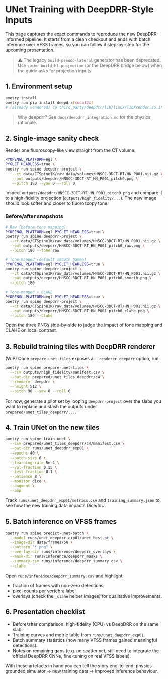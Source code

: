 # UNet Training with DeepDRR-Style Inputs

This page captures the exact commands to reproduce the new DeepDRR-informed
pipeline. It starts from a clean checkout and ends with batch inference over
VFSS frames, so you can follow it step-by-step for the upcoming presentation.

> ⚠️ The legacy `build-pseudo-lateral` generator has been deprecated. Use
> `spine build-hf-projection` (or the DeepDRR bridge below) when the guide asks
> for projection inputs.

## 1. Environment setup

```bash
poetry install
poetry run pip install deepdrr[cuda12x]
# (already vendored) cp third_party/deepdrr/lib/linux/libXrender.so.1* if needed
```

> Why deepdrr? See `docs/deepdrr_integration.md` for the physics rationale.

## 2. Single-image sanity check

Render one fluoroscopy-like view straight from the CT volume:

```bash
PYOPENGL_PLATFORM=egl \
PYGLET_HEADLESS=true \
poetry run spine deepdrr-project \
   --ct data/CTSpine1K/raw_data/volumes/HNSCC-3DCT-RT/HN_P001.nii.gz \
   --out outputs/deepdrr/HNSCC-3DCT-RT_HN_P001_pitch0.png \
   --pitch 180 --yaw 0 --roll 0 
```

Inspect `outputs/deepdrr/HNSCC-3DCT-RT_HN_P001_pitch0.png` and compare it to a
high-fidelity projection (`outputs/high_fidelity/...`). The new image should
look softer and closer to fluoroscopy tone.

### Before/after snapshots

```bash
# Raw (before tone mapping)
PYOPENGL_PLATFORM=egl PYGLET_HEADLESS=true \
poetry run spine deepdrr-project \
  --ct data/CTSpine1K/raw_data/volumes/HNSCC-3DCT-RT/HN_P001.nii.gz \
  --out outputs/deepdrr/HNSCC-3DCT-RT_HN_P001_pitch0_raw.png \
  --pitch 180 --tone raw

# Tone-mapped (default smooth gamma)
PYOPENGL_PLATFORM=egl PYGLET_HEADLESS=true \
poetry run spine deepdrr-project \
  --ct data/CTSpine1K/raw_data/volumes/HNSCC-3DCT-RT/HN_P001.nii.gz \
  --out outputs/deepdrr/HNSCC-3DCT-RT_HN_P001_pitch0_smooth.png \
  --pitch 180

# Tone-mapped + CLAHE
PYOPENGL_PLATFORM=egl PYGLET_HEADLESS=true \
poetry run spine deepdrr-project \
  --ct data/CTSpine1K/raw_data/volumes/HNSCC-3DCT-RT/HN_P001.nii.gz \
  --out outputs/deepdrr/HNSCC-3DCT-RT_HN_P001_pitch0_clahe.png \
  --pitch 180 --clahe
```

Open the three PNGs side-by-side to judge the impact of tone mapping and CLAHE
on local contrast.

## 3. Rebuild training tiles with DeepDRR renderer

(WIP) Once `prepare-unet-tiles` exposes a `--renderer deepdrr` option, run:

```bash
poetry run spine prepare-unet-tiles \
  --csv outputs/high_fidelity/manifest.csv \
  --out-dir prepared/unet_tiles_deepdrr/c4 \
  --renderer deepdrr \
  --height 512 \
  --pitch 90 --yaw 0 --roll 0
```

For now, generate a pilot set by looping `deepdrr-project` over the slabs you
want to replace and stash the outputs under `prepared/unet_tiles_deepdrr/...`.

## 4. Train UNet on the new tiles

```bash
poetry run spine train-unet \
  --csv prepared/unet_tiles_deepdrr/c4/manifest.csv \
  --out-dir runs/unet_deepdrr_exp01 \
  --epochs 40 \
  --batch-size 6 \
  --learning-rate 5e-4 \
  --val-fraction 0.15 \
  --test-fraction 0.1 \
  --patience 8 \
  --monitor dice \
  --augment \
  --amp
```

Track `runs/unet_deepdrr_exp01/metrics.csv` and `training_summary.json` to see
how the new training data impacts Dice/IoU.

## 5. Batch inference on VFSS frames

```bash
poetry run spine predict-unet-batch \
  --model runs/unet_deepdrr_exp01/unet_best.pt \
  --image-dir data/frames/50 \
  --pattern "*.png" \
  --overlay-dir runs/inference/deepdrr_overlays \
  --mask-dir runs/inference/deepdrr_masks \
  --summary-csv runs/inference/deepdrr_summary.csv \
  --clahe
```

Open `runs/inference/deepdrr_summary.csv` and highlight:

- fraction of frames with non-zero detections,
- pixel counts per vertebra label,
- overlays (check the `_clahe` helper images) for qualitative improvements.

## 6. Presentation checklist

- Before/after comparison: high-fidelity (CPU) vs DeepDRR on the same slab.
- Training curves and metric table from `runs/unet_deepdrr_exp01`.
- Batch summary statistics (how many VFSS frames gained meaningful detections).
- Notes on remaining gaps (e.g. no scatter yet, still need to integrate the
  official DeepDRR CNNs, fine-tuning on real VFSS labels).

With these artefacts in hand you can tell the story end-to-end: physics-grounded
simulator → new training data → improved inference behaviour.

